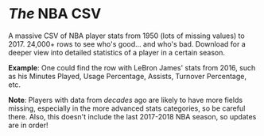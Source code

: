 # *The* NBA CSV

A massive CSV of NBA player stats from 1950 (lots of missing values) to 2017. 24,000+ rows to see who's good... and who's bad.
Download for a deeper view into detailed statistics of a player in a certain season.

**Example**: One could find the row with LeBron James' stats from 2016, such as his Minutes Played, Usage Percentage, Assists, Turnover Percentage, etc.

**Note**: Players with data from *decades* ago are likely to have more fields missing, especially in the more advanced stats categories, so be careful there. Also, this doesn't include the last 2017-2018 NBA season, so updates are in order!
